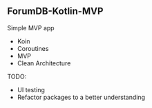 ## ForumDB-Kotlin-MVP

Simple MVP app

* Koin
* Coroutines
* MVP
* Clean Architecture


TODO:
* UI testing
* Refactor packages to a better understanding
